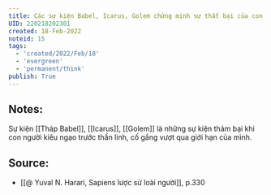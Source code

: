 ```yaml
---
title: Các sự kiện Babel, Icarus, Golem chứng minh sự thất bại của con người kiêu ngạo
UID: 220218202301
created: 18-Feb-2022
noteid: 15
tags:
  - 'created/2022/Feb/18'
  - 'evergreen'
  - 'permanent/think'
publish: True
---
```

## Notes:
Sự kiện [[Tháp Babel]], [[Icarus]], [[Golem]] là những sự kiện thảm bại khi con người kiêu ngạo trước thần linh, cố gắng vượt qua giới hạn của mình.

## Source:
- [[@ Yuval N. Harari, Sapiens lược sử loài người]], p.330


